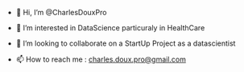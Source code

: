 - 👋 Hi, I’m @CharlesDouxPro
- 👀 I’m interested in DataScience particuraly in HealthCare

- 💞️ I’m looking to collaborate on a StartUp Project as a datascientist
- 📫 How to reach me : charles.doux.pro@gmail.com

<!---
CharlesDouxPro/CharlesDouxPro is a ✨ special ✨ repository because its `README.md` (this file) appears on your GitHub profile.
You can click the Preview link to take a look at your changes.
--->
